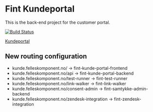 # Fint Kundeportal #

This is the back-end project for the customer portal.

[![Build Status](https://jenkins.fintlabs.no/buildStatus/icon?job=FINTLabs/fint-kunde-portal-backend/master)](https://jenkins.fintlabs.no/job/FINTLabs/job/fint-kunde-portal-backend/job/master/)

[Kundeportal](https://kunde.felleskomponent.no/)

## New routing configuration

* kunde.felleskomponent.no/ -> fint-kunde-portal-frontend
* kunde.felleskomponent.no/api -> fint-kunde-portal-backend
* kunde.felleskomponent.no/test-runner -> fint-test-runner
* kunde.felleskomponent.no/link-walker -> fint-link-walker
* kunde.felleskomponent.no/consent-admin -> fint-samtykke-admin-backend
* kunde.felleskomponent.no/zendesk-integration -> fint-zendesk-integration
